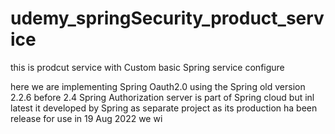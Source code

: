 # udemy_springSecurity_product_service
this is prodcut service with Custom basic Spring service configure 

here we are implementing  Spring Oauth2.0 using the Spring old version 2.2.6 before 2.4 Spring Authorization server
is part of Spring cloud but inl latest it developed by Spring as separate project as its production ha been release for use in 19 Aug 2022  we  wi


